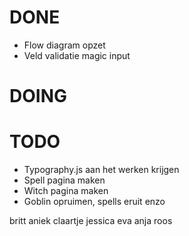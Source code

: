 
# DONE
* Flow diagram opzet
* Veld validatie magic input

# DOING

# TODO
* Typography.js aan het werken krijgen
* Spell pagina maken
* Witch pagina maken
* Goblin opruimen, spells eruit enzo

britt
aniek
claartje
jessica
eva
anja
roos

